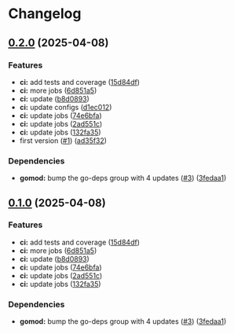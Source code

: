 # Changelog

## [0.2.0](https://github.com/firebolt-db/mcp-server/compare/v0.1.0...v0.2.0) (2025-04-08)


### Features

* **ci:** add tests and coverage ([15d84df](https://github.com/firebolt-db/mcp-server/commit/15d84df098cf1e136bd23436752d68149abba51b))
* **ci:** more jobs ([6d851a5](https://github.com/firebolt-db/mcp-server/commit/6d851a52016e403f528f5d72b938d6f7ff0a9850))
* **ci:** update ([b8d0893](https://github.com/firebolt-db/mcp-server/commit/b8d0893d78aace7fcc320b00619a0b3a8d668140))
* **ci:** update configs ([d1ec012](https://github.com/firebolt-db/mcp-server/commit/d1ec012cf7f110105774ae14de22fa654541bac7))
* **ci:** update jobs ([74e6bfa](https://github.com/firebolt-db/mcp-server/commit/74e6bfab25fd73b5ccd8befad957db45874b358a))
* **ci:** update jobs ([2ad551c](https://github.com/firebolt-db/mcp-server/commit/2ad551cd2d083e4e8b205d924bb2fbbda1d5031d))
* **ci:** update jobs ([132fa35](https://github.com/firebolt-db/mcp-server/commit/132fa35105668fe4886eda1bf8f5d0afeebdad8e))
* first version ([#1](https://github.com/firebolt-db/mcp-server/issues/1)) ([ad35f32](https://github.com/firebolt-db/mcp-server/commit/ad35f32be2034d8e3b196fd0c63bc3f802b0535c))


### Dependencies

* **gomod:** bump the go-deps group with 4 updates ([#3](https://github.com/firebolt-db/mcp-server/issues/3)) ([3fedaa1](https://github.com/firebolt-db/mcp-server/commit/3fedaa16981883b8df0928600b47f28bd1927f89))

## [0.1.0](https://github.com/firebolt-db/mcp-server/compare/v0.0.1...v0.1.0) (2025-04-08)


### Features

* **ci:** add tests and coverage ([15d84df](https://github.com/firebolt-db/mcp-server/commit/15d84df098cf1e136bd23436752d68149abba51b))
* **ci:** more jobs ([6d851a5](https://github.com/firebolt-db/mcp-server/commit/6d851a52016e403f528f5d72b938d6f7ff0a9850))
* **ci:** update ([b8d0893](https://github.com/firebolt-db/mcp-server/commit/b8d0893d78aace7fcc320b00619a0b3a8d668140))
* **ci:** update jobs ([74e6bfa](https://github.com/firebolt-db/mcp-server/commit/74e6bfab25fd73b5ccd8befad957db45874b358a))
* **ci:** update jobs ([2ad551c](https://github.com/firebolt-db/mcp-server/commit/2ad551cd2d083e4e8b205d924bb2fbbda1d5031d))
* **ci:** update jobs ([132fa35](https://github.com/firebolt-db/mcp-server/commit/132fa35105668fe4886eda1bf8f5d0afeebdad8e))


### Dependencies

* **gomod:** bump the go-deps group with 4 updates ([#3](https://github.com/firebolt-db/mcp-server/issues/3)) ([3fedaa1](https://github.com/firebolt-db/mcp-server/commit/3fedaa16981883b8df0928600b47f28bd1927f89))

